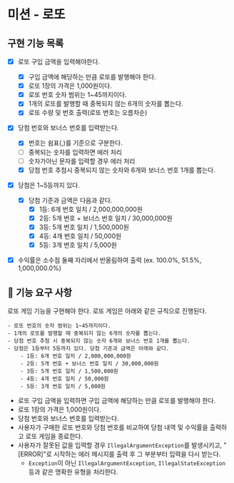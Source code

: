 # 미션 - 로또

## 구현 기능 목록
- [x] 로또 구입 금액을 입력해야한다. 
  - [x] 구입 금액에 해당하는 만큼 로또를 발행해야 한다.
  - [x] 로또 1장의 가격은 1,000원이다.
  - [x] 로또 번호 숫자 범위는 1~45까지이다.
  - [x] 1개의 로또를 발행할 때 중복되지 않는 6개의 숫자를 뽑는다.
  - [x] 로또 수량 및 번호 출력(로또 번호는 오름차순)
  
- [x] 당첨 번호와 보너스 번호를 입력받는다.
  - [x] 번호는 쉼표(,)를 기준으로 구분한다. 
  - [ ] 중복되는 숫자를 입력하면 에러 처리
  - [ ] 숫자가아닌 문자를 입력할 경우 에러 처리
  - [x] 당첨 번호 추첨시 중복되지 않는 숫자와 6개와 보너스 번호 1개를 뽑는다.
  
- [x] 당첨은 1~5등까지 있다.
  - [x] 당첨 기준과 금액은 다음과 같다.
      - [x] 1등: 6개 번호 일치 / 2,000,000,000원
      - [x] 2등: 5개 번호 + 보너스 번호 일치 / 30,000,000원
      - [x] 3등: 5개 번호 일치 / 1,500,000원
      - [x] 4등: 4개 번호 일치 / 50,000원
      - [x] 5등: 3개 번호 일치 / 5,000원
- [x] 수익률은 소수점 둘째 자리에서 반올림하여 출력 (ex. 100.0%, 51.5%, 1,000,000.0%)


## 🚀 기능 요구 사항

로또 게임 기능을 구현해야 한다. 로또 게임은 아래와 같은 규칙으로 진행된다.

```
- 로또 번호의 숫자 범위는 1~45까지이다.
- 1개의 로또를 발행할 때 중복되지 않는 6개의 숫자를 뽑는다.
- 당첨 번호 추첨 시 중복되지 않는 숫자 6개와 보너스 번호 1개를 뽑는다.
- 당첨은 1등부터 5등까지 있다. 당첨 기준과 금액은 아래와 같다.
    - 1등: 6개 번호 일치 / 2,000,000,000원
    - 2등: 5개 번호 + 보너스 번호 일치 / 30,000,000원
    - 3등: 5개 번호 일치 / 1,500,000원
    - 4등: 4개 번호 일치 / 50,000원
    - 5등: 3개 번호 일치 / 5,000원
```

- 로또 구입 금액을 입력하면 구입 금액에 해당하는 만큼 로또를 발행해야 한다.
- 로또 1장의 가격은 1,000원이다.
- 당첨 번호와 보너스 번호를 입력받는다.
- 사용자가 구매한 로또 번호와 당첨 번호를 비교하여 당첨 내역 및 수익률을 출력하고 로또 게임을 종료한다.
- 사용자가 잘못된 값을 입력할 경우 `IllegalArgumentException`를 발생시키고, "[ERROR]"로 시작하는 에러 메시지를 출력 후 그 부분부터 입력을 다시 받는다.
    - `Exception`이 아닌 `IllegalArgumentException`, `IllegalStateException` 등과 같은 명확한 유형을 처리한다.
